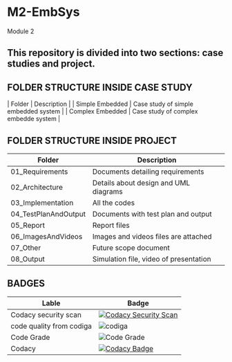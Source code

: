 # M2-EmbSys
Module 2

## This repository is divided into two sections: case studies and project.

## FOLDER STRUCTURE INSIDE CASE STUDY

| Folder | Description |
| Simple Embedded | Case study of simple embedded system |
| Complex Embedded | Case study of complex embedde system |

## FOLDER STRUCTURE INSIDE PROJECT

| Folder | Description |
| ------ |------------ |
| 01_Requirements | Documents detailing requirements |
| 02_Architecture | Details about design and UML diagrams |
| 03_Implementation | All the codes |
| 04_TestPlanAndOutput |Documents with test plan and output |
| 05_Report | Report files |
| 06_ImagesAndVideos | Images and videos files are attached |
| 07_Other | Future scope document |
| 08_Output | Simulation file, video of presentation |

## BADGES
| Lable | Badge |
| ------ | ------ |
| Codacy security scan | [![Codacy Security Scan](https://github.com/Ankarvaishnavi/M2-EmbSys/actions/workflows/codacy.yml/badge.svg)](https://github.com/Ankarvaishnavi/M2-EmbSys/actions/workflows/codacy.yml) |
| code quality from codiga | ![codiga](https://api.codiga.io/project/31678/score/svg) |
| Code Grade | ![Code Grade](https://api.codiga.io/project/31678/status/svg) |
| Codacy | [![Codacy Badge](https://app.codacy.com/project/badge/Grade/f76868264c61414bb23bf2e863247264)](https://www.codacy.com/gh/Ankarvaishnavi/M2-EmbSys/dashboard?utm_source=github.com&amp;utm_medium=referral&amp;utm_content=Ankarvaishnavi/M2-EmbSys&amp;utm_campaign=Badge_Grade) |

